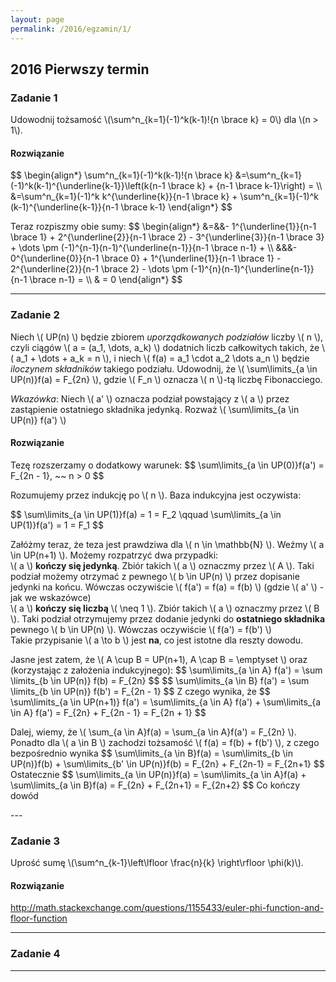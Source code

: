 ```yaml
---
layout: page
permalink: /2016/egzamin/1/
---
```


## 2016 Pierwszy termin

### Zadanie 1

Udowodnij tożsamość \\(\sum^n\_{k=1}(-1)^k(k-1)!{n \brace k} = 0\\) dla
\\(n > 1\\).

<div data-collapse>
  <h4 class="collapsible">Rozwiązanie</h4>
  <div class="solution">
  <p>
    $$
    \begin{align*}
      \sum^n_{k=1}(-1)^k(k-1)!{n \brace k}
      &=\sum^n_{k=1}(-1)^k(k-1)^{\underline{k-1}}\left(k{n-1 \brace k} +
       {n-1 \brace k-1}\right) = \\
      &=\sum^n_{k=1}(-1)^k k^{\underline{k}}{n-1 \brace k} +
       \sum^n_{k=1}(-1)^k (k-1)^{\underline{k-1}}{n-1 \brace k-1}
    \end{align*}
    $$
  </p>
  <p>
    Teraz rozpiszmy obie sumy:
    $$
    \begin{align*}
      &=&&- 1^{\underline{1}}{n-1 \brace 1}
       + 2^{\underline{2}}{n-1 \brace 2}
       - 3^{\underline{3}}{n-1 \brace 3}
       + \dots
       \pm (-1)^{n-1}(n-1)^{\underline{n-1}}{n-1 \brace n-1} + \\
      &&&- 0^{\underline{0}}{n-1 \brace 0}
       + 1^{\underline{1}}{n-1 \brace 1}
       - 2^{\underline{2}}{n-1 \brace 2}
       - \dots
       \pm (-1)^{n}(n-1)^{\underline{n-1}}{n-1 \brace n-1} = \\
      & = 0
    \end{align*}
    $$
  </p>
  </div>
</div>

---

### Zadanie 2

Niech \\( UP(n) \\) będzie zbiorem _uporządkowanych podziałów_ liczby \\( n \\),
czyli ciągów \\( a = (a_1, \dots, a_k) \\) dodatnich liczb całkowitych
takich, że \\( a_1 + \dots + a_k = n \\), i niech 
\\( f(a) = a_1 \cdot a_2 \dots a_n \\) będzie _iloczynem składników_ takiego
podziału. Udowodnij, że \\( \sum\limits_{a \in UP(n)}f(a) = F_{2n} \\), gdzie
\\( F_n \\) oznacza \\( n \\)-tą liczbę Fibonacciego.

_Wkazówka_: Niech \\( a' \\) oznacza podział powstający z
\\( a \\) przez zastąpienie ostatniego składnika jedynką. Rozważ
\\( \sum\limits_{a \in UP(n)} f(a') \\)

<div data-collapse>
  <h4 class="collapsible">Rozwiązanie</h4>
  <div class="solution">
  <p>
    Tezę rozszerzamy o dodatkowy warunek:
    $$
    \sum\limits_{a \in UP(0)}f(a') = F_{2n - 1}, ~~ n > 0
    $$
  </p>
  <p>
    Rozumujemy przez indukcję po \( n \). Baza indukcyjna jest oczywista:
  </p>
  <p>
    $$
    \sum\limits_{a \in UP(1)}f(a) = 1 = F_2 \qquad 
    \sum\limits_{a \in UP(1)}f(a') = 1 = F_1
    $$
  </p>
  <p>
    Załóżmy teraz, że teza jest prawdziwa dla \( n \in \mathbb{N} \).
    Weźmy \( a \in UP(n+1) \). Możemy rozpatrzyć dwa przypadki:<br>
    \( a \) <b>kończy się jedynką</b>. Zbiór takich \( a \) oznaczmy przez
    \( A \). Taki podział możemy otrzymać z pewnego \( b \in UP(n) \)
    przez dopisanie jedynki na końcu. Wówczas oczywiście
    \( f(a') = f(a) = f(b) \) (gdzie \( a' \) - jak we wskazówce)<br>
    \( a \) <b>kończy się liczbą</b> \( \neq 1 \). Zbiór takich \( a \) oznaczmy
    przez \( B \). Taki podział otrzymujemy przez dodanie jedynki do
    <b>ostatniego składnika</b> pewnego \( b \in UP(n) \). Wówczas
    oczywiście \( f(a') = f(b') \)<br>
    Takie przypisanie \( a \to b \) jest <b>na</b>, co jest istotne
    dla reszty dowodu.
  </p>
  <p>
    Jasne jest zatem, że \( A \cup B = UP(n+1), A \cap B = \emptyset \) oraz
    (korzystając z założenia indukcyjnego):
    $$
    \sum\limits_{a \in A} f(a') = \sum \limits_{b \in UP(n)} f(b) = F_{2n}
    $$
    $$
    \sum\limits_{a \in B} f(a') = \sum \limits_{b \in UP(n)} f(b') = F_{2n - 1}
    $$
    Z czego wynika, że
    $$
    \sum\limits_{a \in UP(n+1)} f(a') =
        \sum\limits_{a \in A} f(a') + \sum\limits_{a \in A} f(a') =
        F_{2n} + F_{2n - 1} = F_{2n + 1}
    $$
  </p>
  <p>
    Dalej, wiemy, że \( \sum_{a \in A}f(a) = \sum_{a \in A}f(a') = F_{2n} \).
    Ponadto dla \( a \in B \) zachodzi tożsamość
    \( f(a) = f(b) + f(b') \), z czego bezpośrednio wynika
    $$
        \sum\limits_{a \in B}f(a) = \sum\limits_{b \in UP(n)}f(b)
                                  + \sum\limits_{b' \in UP(n)}f(b) = 
                                    F_{2n} + F_{2n-1} = F_{2n+1}
    $$
    Ostatecznie
    $$
        \sum\limits_{a \in UP(n)}f(a) = \sum\limits_{a \in A}f(a)
                                      + \sum\limits_{a \in B}f(a) =
                                        F_{2n} + F_{2n+1} = F_{2n+2}
    $$
    Co kończy dowód
  </p>
  </div>
</div>
---

### Zadanie 3

Uprość sumę \\(\sum^n\_{k-1}\left\lfloor \frac{n}{k} \right\rfloor \phi(k)\\).

<div data-collapse>
  <h4 class="collapsible">Rozwiązanie</h4>
  <div class="solution">
    <p>
      <a href="http://math.stackexchange.com/questions/1155433/euler-phi-function-and-floor-function">
        http://math.stackexchange.com/questions/1155433/euler-phi-function-and-floor-function
      </a>
    </p>
  </div>
</div>

---

### Zadanie 4

---
